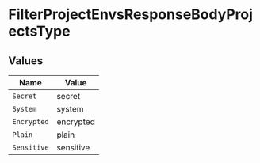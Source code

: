 # FilterProjectEnvsResponseBodyProjectsType


## Values

| Name        | Value       |
| ----------- | ----------- |
| `Secret`    | secret      |
| `System`    | system      |
| `Encrypted` | encrypted   |
| `Plain`     | plain       |
| `Sensitive` | sensitive   |